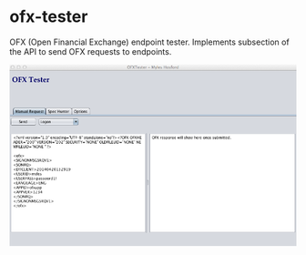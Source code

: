 ofx-tester
==========

OFX (Open Financial Exchange) endpoint tester. Implements subsection of the API to send OFX requests to endpoints.

![Alt text](./main-ofx.png)
